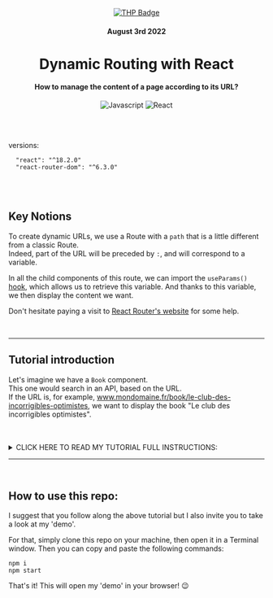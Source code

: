 <div align="center">

  [![THP Badge](https://github.com/0xKubitus/Usefull-Stuff-for-README/blob/main/assets/mkdwn-badges/the-hacking-project.svg
  )](https://www.thehackingproject.org/)

  #### August 3rd 2022

  # Dynamic Routing with React
  
  #### How to manage the content of a page according to its URL?
  
  
  
  ![Javascript](https://img.shields.io/badge/JavaScript-F7DF1E?style=for-the-badge&logo=javascript&logoColor=black)
  ![React](https://img.shields.io/badge/react-%2320232a.svg?style=for-the-badge&logo=react&logoColor=%2361DAFB)
  
  </div>
  
  
</br>
</br>
  
 versions:
  
      "react": "^18.2.0"
      "react-router-dom": "^6.3.0"



</br>
</br>

## Key Notions
To create dynamic URLs, we use a Route with a `path` that is a little different from a classic Route.  
Indeed, part of the URL will be preceded by `:`, and will correspond to a variable.

In all the child components of this route, we can import the `useParams()` <u>hook</u>, which allows us to retrieve this variable. And thanks to this variable, we then display the content we want.

Don't hesitate paying a visit to <a href="https://v5.reactrouter.com/web/guides/quick-start">React Router's website</a> for some help.

<br/>
<hr/>

## Tutorial introduction

Let's imagine we have a `Book` component.  
This one would search in an API, based on the URL.  
If the URL is, for example, www.mondomaine.fr/book/le-club-des-incorrigibles-optimistes, we want to display the book "Le club des incorrigibles optimistes".



<br/>
<br/>


<details>
<summary>
CLICK HERE TO READ MY TUTORIAL FULL INSTRUCTIONS:
</summary>
<br>

  # Setting up a dynamic router
  
#### Here is a list of books:

```
const books = [
  {
    slug: "le-club-des-incorrigibles-optimistes",
    title: "Le club des incorrigibles optimistes",
    author: "Jean-Michel Guenassia",
    description: "Michel Marini avait douze ans en 1959, à l'époque du rock'n'roll et de la guerre d'Algérie. Il était photographe amateur, lecteur compulsif et joueur de baby-foot au Balto de Denfert-Rochereau. Dans l'arrière-salle du bistrot, il a rencontré Igor, Léonid, Sacha, Imré et les autres, qui avaient traversé le Rideau de Fer pour sauver leur peau, abandonnant leurs amours, leur famille, trahissant leurs idéaux et tout ce qu'ils étaient. Ils s'étaient retrouvés à Paris dans ce club d'échecs d'arrière-salle que fréquentaient aussi Kessel et Sartre. Et ils étaient liés par un terrible secret que Michel finirait par découvrir. Cette rencontre bouleversa définitivement la vie du jeune garçon. Parce qu'ils étaient tous d'incorrigibles optimistes. Il manifeste un naturel épatant pour développer une dispute à table, nous faire partager les discussions entre un Russe communiste et un Hongrois antistalinien.",
  },
  {
    slug: "pars-vite-et-reviens-tard",
    title: "Pars vite et reviens tard",
    author: "Fred Vargas",
    description: "Qui glisse des annonces incompréhensibles dans la boîte à messages du Crieur de la place Edgar- Quinet ? Est-ce l'oeuvre d'un fou ? D'un maniaque ? Ou encore d'un pervers impuissant qui cherche à établir son pouvoir en enfonçant l'homme de la rue dans son inculture crasse ? Un retraité lettré, 'conseiller en choses de la vie', et le commissaire Jean-Baptiste Adamsberg trouvent ces messages souterrains, putrides et dangereux. Et pour cause. Ce sont des annonces de mort, de destruction générale, de catastrophe : elles annoncent la peste. Lorsque d'étranges signes tracés à la peinture noire font leur apparition sur des portes d'appartements, le dispositif est en place. Le cauchemar peut commencer. Personnages sortis de nulle part, intrigue passionnante, dialogues jubilatoires. Auteure inspirée, Fred Vargas ne se rattache décidément à aucun courant et détourne avec brio les conventions du genre.",
  },
  {
    slug: "la-peau-de-chagrin",
    title: "La peau de chagrin",
    author: "Balzac",
    description: "Raphaël de Valentin est un jeune marquis malchanceux, ruiné et solitaire, au bord du suicide. Il doit sa survie à un antiquaire, chez qui il trouve par hasard un talisman, une 'peau de chagrin' censée exaucer le moindre de ses désirs. Désespéré par son odieuse vie, le jeune homme décide de céder aux caprices et aux excès. Il s’ accapare la richesse et l’ amour qui le fuyaient jusqu’ alors.Mais chaque vœu exprimé rétrécit la peau de chagrin, et diminue l’ existence de Raphaël. Vieilli, malade, il est terrifié par le pouvoir de cette peau qui emporte avec elle des fragments de sa jeunesse.L’ usage inconsidéré qu’ il fait de son talisman l’ obligera à combattre sa nouvelle dépendance, pour éviter l’ accomplissement de cette étrange et inquiétante prophétie.",
  },
];

export default books;
```

I've put it in a `books.js` file, inside a `data` folder, at the root of `src`.  
It is ready to be imported (with the `export default books;` line above), so I'll be able to import it into my components, thanks to `import books from 'data/books';`

Now, map on the books to create a `Navbar` component, containing links to the different books.   
The link will be made like this: `/book/slug-of-the-book`.

Then, create a Routes containing a single route, which returns a `Book` component. 
But this `Book` component is going to have data that varies based on the URL.  
To indicate to your `Route` that my URL will be dynamic (and that I will have to retrieve part of the URL) I must declare my variable URL part, preceded by `:`, then give a variable name that I want to this part from the URL.
```
  <Routes>
    <Route path="/book/:bookSlug" element={<Book />} />
  </Routes>
```


In my Book component, I will have to retrieve this part of the URL, and its content. For that, I will use the `useParams()` hook provided by `react-router-dom`.

This hook returns an object that contains the parameters of the browser's current URL. Used as below in my component, it will allow me to retrieve the content of the `bookSlug` parameter from the URL:
```
const { bookSlug } = useParams();
```


Now, if you display this variable in your component, when you click on the different links of our Navbar, you should see the text of your page change, recovering the slug.

Next step: depending on our slug, we will have to fetch the book with the correct slug. If this book exists, then we return the book information, otherwise we display an error message.


To see if the book existed, and retrieve it if so, I chose to use `find , and assign it to a state `currentBook`.
```
const Book = () => {
  const { bookSlug } = useParams();
  const [currentBook, setCurrentBook] = useState(undefined)

  useEffect(() => {
    const foundBook = books.find((book) => book.slug === bookSlug);
    setCurrentBook(foundBook);
  }, [bookSlug])

  // Rest of my component
```

Then I'll make a conditional rendering: if `currentBook` is not `undefined`, then I return the contents of the book. Otherwise, I return an error paragraph.

By default, I indicate that we have no book selected. As soon as the component is mounted or the URL changes, I call `setCurrentBook` passing it the book, thanks to `useEffect()`.

So, if `currentBook` does contain a book, I return all of its information. Otherwise I put an error message. This allows us, for example, not to have a bug, in the event that the user himself enters a personalized URL.

This is called a dynamic router.

</details>


<hr/>
<br/>

## How to use this repo:
I suggest that you follow along the above tutorial but I also invite you to take a look at my 'demo'.

For that, simply clone this repo on your machine, then open it in a Terminal window.
Then you can copy and paste the following commands:
```
npm i
npm start
```
That's it! This will open my 'demo' in your browser! :wink:

</br>
</br>
</br>
















